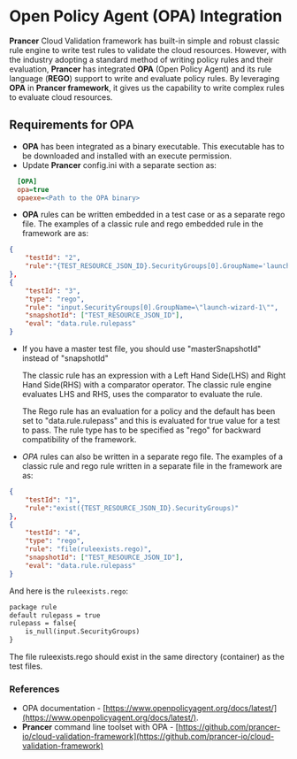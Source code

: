 # Open Policy Agent (OPA) Integration

**Prancer** Cloud Validation framework has built-in simple and robust classic rule engine to write test rules to validate the cloud resources. However, with the industry adopting a standard method of writing policy rules and their evaluation, **Prancer** has integrated **OPA** (Open Policy Agent) and its rule language (**REGO**) support to write and evaluate policy rules. By leveraging **OPA** in **Prancer framework**, it gives us the capability to write complex rules to evaluate cloud resources.

## Requirements for OPA

- **OPA** has been integrated as a binary executable. This executable has to be downloaded and installed with an execute permission.
- Update **Prancer** config.ini with a separate section as:

```ini
  [OPA]
  opa=true
  opaexe=<Path to the OPA binary>
```

- **OPA** rules can be written embedded in a test case or as a separate rego file. The examples of a classic rule and rego embedded rule in the framework are as:

```json
{ 
    "testId": "2",
    "rule":"{TEST_RESOURCE_JSON_ID}.SecurityGroups[0].GroupName='launch-wizard-1'"
},
{
    "testId": "3",
    "type": "rego",
    "rule": "input.SecurityGroups[0].GroupName=\"launch-wizard-1\"",
    "snapshotId": ["TEST_RESOURCE_JSON_ID"],
    "eval": "data.rule.rulepass"
}
```

- If you have a master test file, you should use "masterSnapshotId" instead of "snapshotId"

   The classic rule has an expression with a Left Hand Side(LHS) and Right Hand Side(RHS) with a comparator operator. The classic rule engine evaluates LHS and RHS, uses the comparator to evaluate the rule.

   The Rego rule has an evaluation for a policy and the default has been set to "data.rule.rulepass" and this is evaluated for true value for a test to pass. The rule type has to be specified as "rego" for backward compatibility of the framework.

- *OPA* rules can also be written in a separate rego file. The examples of a classic rule and rego rule written in a separate file in the framework are as:

```json
{
    "testId": "1",
    "rule":"exist({TEST_RESOURCE_JSON_ID}.SecurityGroups)"
},
{
    "testId": "4",
    "type": "rego",
    "rule": "file(ruleexists.rego)",
    "snapshotId": ["TEST_RESOURCE_JSON_ID"],
    "eval": "data.rule.rulepass"
}
```

And here is the `ruleexists.rego`:

```txt
package rule
default rulepass = true
rulepass = false{
    is_null(input.SecurityGroups)
}
```

The file ruleexists.rego should exist in the same directory (container) as the test files.

### References

- OPA documentation - [https://www.openpolicyagent.org/docs/latest/](https://www.openpolicyagent.org/docs/latest/).
- **Prancer** command line toolset with OPA - [https://github.com/prancer-io/cloud-validation-framework](https://github.com/prancer-io/cloud-validation-framework)
